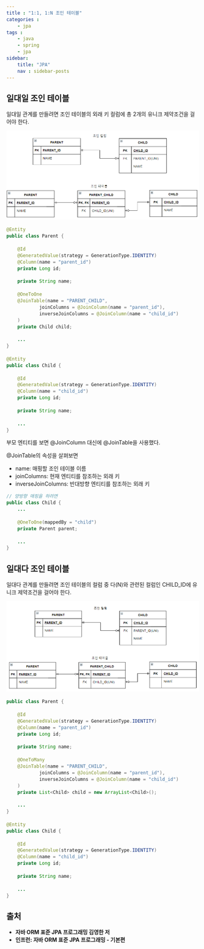```yaml
---
title : "1:1, 1:N 조인 테이블"
categories : 
    - jpa
tags : 
    - java
    - spring
    - jpa
sidebar:
    title: "JPA"
    nav : sidebar-posts
---  
```


## 일대일 조인 테이블

일대일 관계를 만들려면 조인 테이블의 외래 키 컬럼에 총 2개의 유니크 제약조건을 걸어야 한다.  

![일대일테이블](/assets/img/JPA/일대일테이블.PNG)  

```java
@Entity
public class Parent {

    @Id
    @GeneratedValue(strategy = GenerationType.IDENTITY)
    @Column(name = "parent_id")
    private Long id;

    private String name;

    @OneToOne
    @JoinTable(name = "PARENT_CHILD",
            joinColumns = @JoinColumn(name = "parent_id"),
            inverseJoinColumns = @JoinColumn(name = "child_id")
    )
    private Child child;

    ...
}

@Entity
public class Child {

    @Id
    @GeneratedValue(strategy = GenerationType.IDENTITY)
    @Column(name = "child_id")
    private Long id;

    private String name;

    ...
}
```  

부모 엔티티를 보면 @JoinColumn 대신에 @JoinTable을 사용했다.  

@JoinTable의 속성을 살펴보면  

- name: 매핑할 조인 테이블 이름
- joinColumns: 현재 엔티티를 참조하는 외래 키
- inverseJoinColumns: 반대방향 엔티티를 참조하는 외래 키

```java
// 양방향 매핑을 하려면
public class Child {
    ...

    @OneToOne(mappedBy = "child")
    private Parent parent;
    
    ...
}
```  

## 일대다 조인 테이블

일대다 관계를 만들려면 조인 테이블의 컬럼 중 다(N)와 관련된 컬럼인 CHILD_ID에 유니크 제약조건을 걸어야 한다.  

![일대다테이블](/assets/img/JPA/일대다테이블.PNG)  

```java
public class Parent {

    @Id
    @GeneratedValue(strategy = GenerationType.IDENTITY)
    @Column(name = "parent_id")
    private Long id;

    private String name;

    @OneToMany
    @JoinTable(name = "PARENT_CHILD",
            joinColumns = @JoinColumn(name = "parent_id"),
            inverseJoinColumns = @JoinColumn(name = "child_id")
    )
    private List<Child> child = new ArrayList<Child>();

    ...
}

@Entity
public class Child {

    @Id
    @GeneratedValue(strategy = GenerationType.IDENTITY)
    @Column(name = "child_id")
    private Long id;

    private String name;

    ...
}
```

## 출처  
- **자바 ORM 표준 JPA 프로그래밍 김영한 저**  
- **인프런: 자바 ORM 표준 JPA 프로그래밍 - 기본편**  